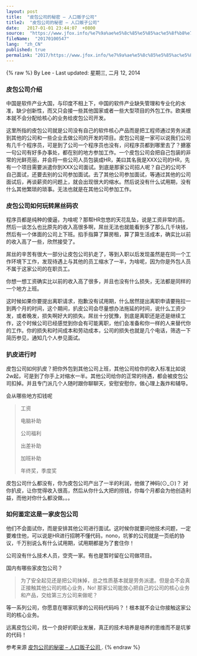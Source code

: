 ```yaml
---
layout: post
title:  "皮包公司的秘密 – 人口贩子公司"
title2:  "皮包公司的秘密 – 人口贩子公司"
date:   2017-01-01 23:44:07  +0800
source:  "https://www.jfox.info/%e7%9a%ae%e5%8c%85%e5%85%ac%e5%8f%b8%e7%9a%84%e7%a7%98%e5%af%86-%e4%ba%ba%e5%8f%a3%e8%b4%a9%e5%ad%90%e5%85%ac%e5%8f%b8.html"
fileName:  "20170100547"
lang:  "zh_CN"
published: true
permalink: "2017/https://www.jfox.info/%e7%9a%ae%e5%8c%85%e5%85%ac%e5%8f%b8%e7%9a%84%e7%a7%98%e5%af%86-%e4%ba%ba%e5%8f%a3%e8%b4%a9%e5%ad%90%e5%85%ac%e5%8f%b8.html"
---
```

{% raw %}
By Lee - Last updated: 星期三, 二月 12, 2014

### 皮包公司介绍

中国是软件产业大国，与印度不相上下，中国的软件产业缺失管理和专业化的水准，缺少创新性，而又只会接一些其他国家或者一些大型项目的外包工作。欧美根本就不会分配给核心的业务给皮包公司开发。

这里所指的皮包公司就是公司没有自己的软件核心产品而是把工程师通过劳务派遣到其他的公司和一些企业去做公司的开发的项目。皮包公司是一家可以说我们公司有几千个程序员，可是到了公司一个程序员也没有，问程序员都到哪里去了？搪塞一句公司有好多办事处，都在别的地方参加工作。一个皮包公司会把自己包装的非常的光鲜亮丽，并会将一些公司人员包装成HR，美曰其名我是XXX公司的HR，先有一个项目需要派遣你到XXX公司面试。到底是那家公司招人呢？自己的公司不自己面试，还要去别的公司参加面试。去了其他公司参加面试，等通过其他的公司面试后，再谈薪资的问题上，就会出现很大的缩水。然后说没有什么试用期，没有什么其他繁琐的琐事。无法也就是在其他公司参加工作。

### 皮包公司如何玩转屌丝码农

程序员都是纯种的傻逼，为啥呢？那帮HR忽悠的天花乱坠，说是工资非常的高，然后一谈怎么也比原先的收入高很多啊，屌丝无法也就能看到多了那么几千块钱，然后有一个体面的公司上下班。掐手指算了算房租，算了算生活成本，确实比以前的收入高了一些，欣然接受了。

屌丝的辛苦有很大一部分让皮包公司扒走了，等到入职以后发现虽然是在同一个工作环境下工作，发现待遇上与其他的员工缩水了一半，为啥呢，因为你是外包人员不属于这家公司的在职员工。

你想一想工资确实比以前的收入高了很多，并且也没有什么损失，无法都是同样的一个地方上班。

这时候如果你要提出离职请求，抱歉没有试用期，什么居然提出离职申请要拖拉一到两个月的时间，这个期间，扒皮公司会尽量想办法拖延的时间，说什么工资少发，或者晚发，损失啊好大的损失。屌丝十分犹豫，到底是离职还是还是继续工作，这个时候公司已经感觉到你会有可能离职，他们会准备和你一样的人来替代你的工作。你的损失和时间成本和劳动成本，公司的损失也就是几个电话，筛选一下简历参见，通知几个人参见面试。

### 扒皮进行时

皮包公司如何扒皮？把你外包到其他公司上班，其他公司给你的收入标准比如说2w起，可是到了你手上对缩水一半。其他公司给你的正常的待遇，都会被皮包公司扣掉。并且专门派几个人随时跟你聊聊天，安慰安慰你，做心理上轰炸和辅导。

会从哪些地方扣钱呢

> 工资
> 
> 电脑补助
> 
> 公司福利
> 
> 出差补助
> 
> 加班补助
> 
> 年终奖，季度奖

皮包公司什么都没有，你为皮包公司产出了一半的利润，他做了神码(⊙_⊙)？ 对你扒皮，让你觉得收入很高，然后从你什么大把的捞钱，你每个月都会为他创造利益，而他对你什么都没做。。。

### 如何鉴定这是一家皮包公司

他们不会面试你，而是安排其他公司进行面试。这时候你就要问他技术问题，一定要难住他，可以说是HR进行招聘不懂代码，nono，坑爹的公司就是一页纸的协议，千万别说么有什么试用期，试用期都是为了套住你！

公司没有什么技术人员，空壳一家。有也是暂时留在公司做项目。

国内有哪些家皮包公司？

> 为了安全起见还是把公司抹掉，总之性质基本就是劳务派遣。但是会不会真正接触其他公司的核心业务，No! 那家公司能放心把自己的公司的核心业务和产品，交给第三方公司来做呢？

等一系列公司，你愿意在哪家坑爹的公司码代码吗？！根本就不会让你接触这家公司的核心业务。

远离皮包公司，找一个良好的职业发展，真正的技术培养是培养的思维而不是坑爹的代码！

参考来源 [皮包公司的秘密 – 人口贩子公司 ](https://www.jfox.info/go.php?url=http://www.jfox.info/url.php?url=http%3A%2F%2Fblog.segmentfault.com%2Fnooper%2F1190000000389857).
{% endraw %}
